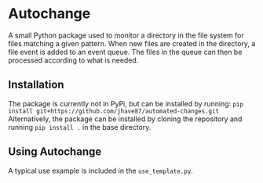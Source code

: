 # Autochange
A small Python package used to monitor a directory in the file system for files matching a given pattern.
When new files are created in the directory, a file event is added to an event queue. The files in the queue
can then be processed according to what is needed.

## Installation
The package is currently not in PyPi, but can be installed by running:
```pip install git+https://github.com/jhave87/automated-changes.git```
Alternatively, the package can be installed by cloning the repository and running `pip install .` in the base directory.

## Using Autochange
A typical use example is included in the `use_template.py`.